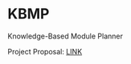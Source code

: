 # KBMP
Knowledge-Based Module Planner

Project Proposal: [LINK](https://github.com/bsmmoon/KBMP/blob/master/docs/CS4244ProjectProposal.pdf)
